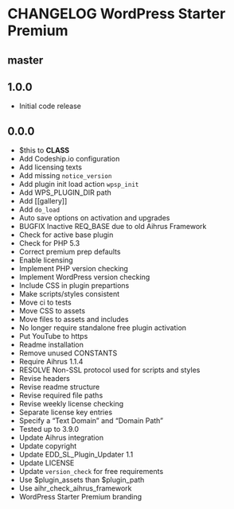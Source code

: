# CHANGELOG WordPress Starter Premium

## master

## 1.0.0
* Initial code release 

## 0.0.0
* $this to __CLASS__
* Add Codeship.io configuration
* Add licensing texts
* Add missing `notice_version`
* Add plugin init load action `wpsp_init`
* Add WPS_PLUGIN_DIR path
* Add [[gallery]]
* Add `do_load` 
* Auto save options on activation and upgrades
* BUGFIX Inactive REQ_BASE due to old Aihrus Framework
* Check for active base plugin
* Check for PHP 5.3
* Correct premium prep defaults
* Enable licensing 
* Implement PHP version checking
* Implement WordPress version checking
* Include CSS in plugin prepartions
* Make scripts/styles consistent
* Move ci to tests
* Move CSS to assets
* Move files to assets and includes
* No longer require standalone free plugin activation
* Put YouTube to https
* Readme installation
* Remove unused CONSTANTS
* Require Aihrus 1.1.4
* RESOLVE Non-SSL protocol used for scripts and styles
* Revise headers
* Revise readme structure
* Revise required file paths
* Revise weekly license checking
* Separate license key entries
* Specify a “Text Domain” and “Domain Path”
* Tested up to 3.9.0
* Update Aihrus integration
* Update copyright
* Update EDD_SL_Plugin_Updater 1.1
* Update LICENSE
* Update `version_check` for free requirements
* Use $plugin_assets than $plugin_path
* Use aihr_check_aihrus_framework
* WordPress Starter Premium branding